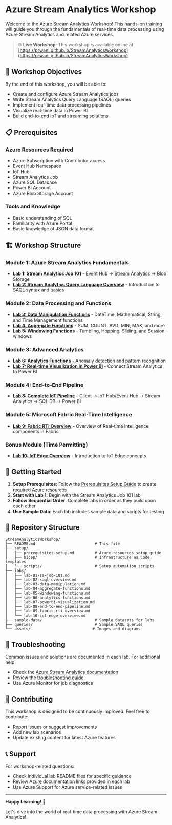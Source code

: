 # Azure Stream Analytics Workshop

Welcome to the Azure Stream Analytics Workshop! This hands-on training will guide you through the fundamentals of real-time data processing using Azure Stream Analytics and related Azure services.

> 🌐 **Live Workshop**: This workshop is available online at [https://prwani.github.io/StreamAnalyticsWorkshop](https://prwani.github.io/StreamAnalyticsWorkshop)

## 🎯 Workshop Objectives

By the end of this workshop, you will be able to:
- Create and configure Azure Stream Analytics jobs
- Write Stream Analytics Query Language (SAQL) queries
- Implement real-time data processing pipelines
- Visualize real-time data in Power BI
- Build end-to-end IoT and streaming solutions

## 📋 Prerequisites

### Azure Resources Required
- Azure Subscription with Contributor access
- Event Hub Namespace
- IoT Hub
- Stream Analytics Job
- Azure SQL Database
- Power BI Account
- Azure Blob Storage Account

### Tools and Knowledge
- Basic understanding of SQL
- Familiarity with Azure Portal
- Basic knowledge of JSON data format

## 🏗️ Workshop Structure

### Module 1: Azure Stream Analytics Fundamentals
- **[Lab 1: Stream Analytics Job 101](./labs/lab-01-sa-job-101.md)** - Event Hub → Stream Analytics → Blob Storage
- **[Lab 2: Stream Analytics Query Language Overview](./labs/lab-02-saql-overview.md)** - Introduction to SAQL syntax and basics

### Module 2: Data Processing and Functions
- **[Lab 3: Data Manipulation Functions](./labs/lab-03-data-manipulation.md)** - DateTime, Mathematical, String, and Time Management functions
- **[Lab 4: Aggregate Functions](./labs/lab-04-aggregate-functions.md)** - SUM, COUNT, AVG, MIN, MAX, and more
- **[Lab 5: Windowing Functions](./labs/lab-05-windowing-functions.md)** - Tumbling, Hopping, Sliding, and Session windows

### Module 3: Advanced Analytics
- **[Lab 6: Analytics Functions](./labs/lab-06-analytics-functions.md)** - Anomaly detection and pattern recognition
- **[Lab 7: Real-time Visualization in Power BI](./labs/lab-07-powerbi-visualization.md)** - Connect Stream Analytics to Power BI

### Module 4: End-to-End Pipeline
- **[Lab 8: Complete IoT Pipeline](./labs/lab-08-end-to-end-pipeline.md)** - Client → IoT Hub/Event Hub → Stream Analytics → SQL DB → Power BI

### Module 5: Microsoft Fabric Real-Time Intelligence
- **[Lab 9: Fabric RTI Overview](./labs/lab-09-fabric-rti-overview.md)** - Overview of Real-time Intelligence components in Fabric

### Bonus Module (Time Permitting)
- **[Lab 10: IoT Edge Overview](./labs/lab-10-iot-edge-overview.md)** - Introduction to IoT Edge concepts

## 🚀 Getting Started

1. **Setup Prerequisites**: Follow the [Prerequisites Setup Guide](./setup/prerequisites-setup.md) to create required Azure resources
2. **Start with Lab 1**: Begin with the Stream Analytics Job 101 lab
3. **Follow Sequential Order**: Complete labs in order as they build upon each other
4. **Use Sample Data**: Each lab includes sample data and scripts for testing

## 📁 Repository Structure

```
StreamAnalyticsWorkshop/
├── README.md                          # This file
├── setup/
│   ├── prerequisites-setup.md         # Azure resources setup guide
│   ├── bicep/                         # Infrastructure as Code templates
│   └── scripts/                       # Setup automation scripts
├── labs/
│   ├── lab-01-sa-job-101.md
│   ├── lab-02-saql-overview.md
│   ├── lab-03-data-manipulation.md
│   ├── lab-04-aggregate-functions.md
│   ├── lab-05-windowing-functions.md
│   ├── lab-06-analytics-functions.md
│   ├── lab-07-powerbi-visualization.md
│   ├── lab-08-end-to-end-pipeline.md
│   ├── lab-09-fabric-rti-overview.md
│   └── lab-10-iot-edge-overview.md
├── sample-data/                       # Sample datasets for labs
├── queries/                           # Sample SAQL queries
└── assets/                           # Images and diagrams
```

## 🔧 Troubleshooting

Common issues and solutions are documented in each lab. For additional help:
- Check the [Azure Stream Analytics documentation](https://docs.microsoft.com/azure/stream-analytics/)
- Review the [troubleshooting guide](./troubleshooting.md)
- Use Azure Monitor for job diagnostics

## 🤝 Contributing

This workshop is designed to be continuously improved. Feel free to contribute:
- Report issues or suggest improvements
- Add new lab scenarios
- Update existing content for latest Azure features

## 📞 Support

For workshop-related questions:
- Check individual lab README files for specific guidance
- Review Azure documentation links provided in each lab
- Use Azure Support for Azure service-related issues

---

**Happy Learning!** 🎉

Let's dive into the world of real-time data processing with Azure Stream Analytics!
